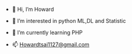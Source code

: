 - 👋 Hi, I’m Howard

- 👀 I’m interested in python ML,DL and Statistic

- 🌱 I’m currently learning PHP

- 📫 Howardtsai1127@gmail.com

<!---
- 👀 I’m interested in ...
- 💞️ I’m looking to collaborate on ...

howard3517/howard3517 is a ✨ special ✨ repository because its `README.md` (this file) appears on your GitHub profile.
You can click the Preview link to take a look at your changes.
--->

